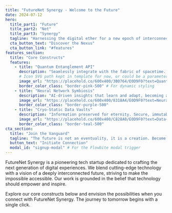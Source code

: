 ```yaml
---
title: "FutureNet Synergy - Welcome to the Future"
date: 2024-07-12
hero:
  title_part1: "Future"
  title_part2: "Net"
  title_part3: "Synergy"
  tagline: "Harnessing the digital ether for a new epoch of interconnected reality. Experience tomorrow, today."
  cta_button_text: "Discover the Nexus"
  cta_button_link: "#features"
features_section:
  title: "Core Constructs"
  features:
    - title: "Quantum Entanglement API"
      description: "Seamlessly integrate with the fabric of spacetime. Real-time data streams from alternate realities, redefining connectivity."
      # Icon SVG path kept in template for now, or could be a parameter like 'icon_name'
      image_url: "https://placehold.co/600x400/3B0764/E0D9F0?text=Quantum+API&font=orbitron"
      border_color_class: "border-pink-500" # For dynamic styling
    - title: "Neural Network Symbiosis"
      description: "AI-driven insights that learn and adapt, becoming an extension of your own consciousness. Unlock unparalleled cognitive augmentation."
      image_url: "https://placehold.co/600x400/8318A4/E0D9F0?text=Neural+Symbiosis&font=orbitron"
      border_color_class: "border-purple-500"
    - title: "Cryo-Static Data Vaults"
      description: "Information preserved for eternity. Secure, immutable, and accessible across temporal dimensions. Your legacy, future-proofed."
      image_url: "https://placehold.co/600x400/C828A0/E0D9F0?text=Data+Vaults&font=orbitron"
      border_color_class: "border-teal-500"
cta_section:
  title: "Join the Vanguard"
  tagline: "The future is not an eventuality, it is a creation. Become an architect of the new dawn."
  button_text: "Initiate Connection"
  modal_id: "signup-modal" # For the Flowbite modal trigger
---
```


FutureNet Synergy is a pioneering tech startup dedicated to crafting the next generation of digital experiences. We blend cutting-edge technology with a vision of a deeply interconnected future, striving to make the impossible accessible. Our work is grounded in the belief that technology should empower and inspire.

Explore our core constructs below and envision the possibilities when you connect with FutureNet Synergy. The journey to tomorrow begins with a single click.
